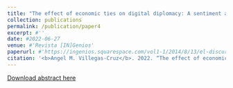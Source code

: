 ```yaml
---
title: "The effect of economic ties on digital diplomacy: A sentiment analysis of the Twitter accounts of Chinese diplomatic mission"
collection: publications
permalink: /publication/paper4
excerpt: #''
date: #2022-06-27
venue: #'Revista [IN]Genios'
paperurl: #'https://ingenios.squarespace.com/vol1-1/2014/8/13/el-discurso-de-la-iglesia-protestante-en-torno-a-la-segunda-guerra-mundial-en-la-revista-puerto-rico-evanglico-1940-1945'
citation: '<b>Angel M. Villegas-Cruz</b>. 2022. “The effect of economic ties on digital diplomacy: A sentiment analysis of the Twitter accounts of Chinese diplomatic mission.” Working Paper.'
---
```

[Download abstract here](https://github.com/AngelVillegasCruz/AngelVillegasCruz.github.io/raw/master/files/Maabstract.pdf)

